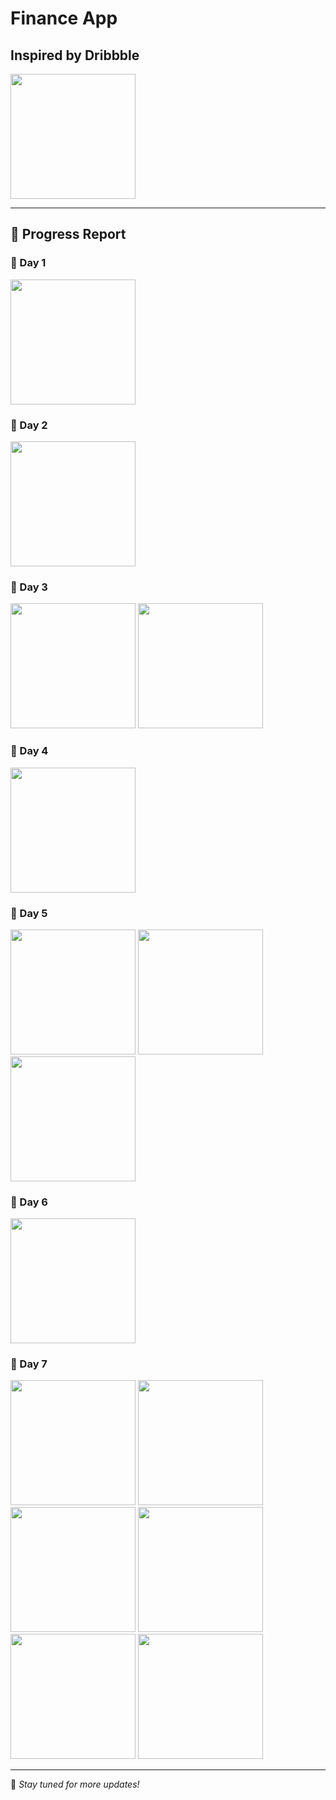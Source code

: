 # Finance App

## Inspired by Dribbble  
<img src="https://github.com/user-attachments/assets/ef449d39-ba07-4dae-a5f5-947abd08fc0f" height="200px">

---

## 🚀 Progress Report

### 📅 Day 1
<img src="https://github.com/user-attachments/assets/c8684020-9692-4d49-86e3-f71645d19a0f" height="200px">

### 📅 Day 2
<img src="https://github.com/user-attachments/assets/6b9e5d34-7903-4a59-9023-b90049917d67" height="200px">

### 📅 Day 3
<img src="https://github.com/user-attachments/assets/49a96728-f6f4-4fb4-bc6e-559568ba667d" height="200px">
<img src="https://github.com/user-attachments/assets/dabf28ec-3007-47a0-aded-4efe68a68d40" height="200px">

### 📅 Day 4
<img src="https://github.com/user-attachments/assets/4b1df46b-2de2-4a43-8bac-fe16234fac45" height="200px">

### 📅 Day 5
<img src="https://github.com/user-attachments/assets/1392fc82-f33f-4b91-bb09-08a3cff25934" height="200px">
<img src="https://github.com/user-attachments/assets/d8a89a26-9b36-420f-93ed-9c7dfc58d123" height="200px">
<img src="https://github.com/user-attachments/assets/03a2297e-0143-4dc0-8302-ae0c86788c9e" height="200px">

### 📅 Day 6
<img src="https://github.com/user-attachments/assets/ebb24eef-aceb-4631-bff0-6ff991e32d08" height="200px">

### 📅 Day 7
<img src="https://github.com/user-attachments/assets/7b45f449-074c-4081-9924-363bb9f95598" height="200px">
<img src="https://github.com/user-attachments/assets/b9d618f9-9273-4d4d-bd47-affba858031b" height="200px">
<img src="https://github.com/user-attachments/assets/cc9a7085-6e46-4f06-962c-c4c73be1b44c" height="200px">
<img src="https://github.com/user-attachments/assets/ebb24eef-aceb-4631-bff0-6ff991e32d08" height="200px">
<img src="https://github.com/user-attachments/assets/d14e2c11-c0c0-4e24-bb12-ca9bf20627e0" height="200px">
<img src="https://github.com/user-attachments/assets/c1af851e-920f-407c-b960-28b59e99d0a2" height="200px">

---

📌 *Stay tuned for more updates!*
